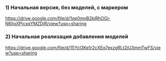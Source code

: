### 1) Начальная версия, без моделей, с маркером  
https://drive.google.com/file/d/1qe0mnB2kiRhOGi-N6IjoXPjcxqYMZDjR/view?usp=sharing

### 2) Начальная реализация добавления моделей
https://drive.google.com/file/d/15YcI3Ke1r2cXEq7exzgRLt2jU3mmTwFS/view?usp=sharing
